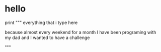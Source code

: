# hello

print """
everything that i type here

because almost every weekend for a month I have been 
programing with my dad and I wanted to have a challenge

"""

